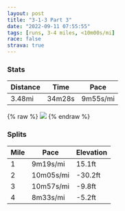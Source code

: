 ```yaml
---
layout: post
title: "3-1-3 Part 3"
date: "2022-09-11 07:55:55"
tags: [runs, 3-4 miles, <10m00s/mi]
race: false
strava: true
---
```


### Stats

| Distance | Time | Pace |
|----------|------|------|
|3.48mi|34m28s|9m55s/mi|

{% raw %}
<img src='https://maps.googleapis.com/maps/api/staticmap?maptype=roadmap&path=enc:ovxwFxbobMIb@FZAH?VGf@U^IH?HGBUPWXCR@NCFg@B]GWF[VIb@Jp@ZT`Cl@Tn@`BlAb@N`@r@TJ^FVG\@ZZv@ZTNV`@b@Z`@L`@Db@H`@Vt@RXXd@T^@b@JVn@`@Vx@p@^v@FP\PVPND\l@^b@PHHE\@t@h@j@j@VRHPp@h@j@n@|@n@t@`@fAN^`@^ZRLJB\Tv@~@JVj@RNJf@JdAh@`@d@DT@ZAV^Kr@b@n@DPZ\NRX^HRNLRd@b@XLVHlAlA^XPTz@b@b@HLAVLVZ`@Xx@`@VPVDRLz@~@`@F`@XVJh@n@Sj@I\?PEPS\AZBh@C`AKr@FZ]`@Wv@e@xCIFW`@_@TWX_@hAMl@Bn@C\Kp@c@p@SpAWVq@`Az@`@f@PENDd@TVZf@d@Xj@`@`@PZ\`@LrAf@\XXFZZr@Td@XRTv@l@bE~BZ^n@^^Zf@V^\t@fAdCrBp@\L^E^K`@s@xAUhAaApC_AvCUh@_@|A_@hAMLIj@q@jBu@fCSl@_@d@Mj@CXEBEGOCSWwAk@[SWMYEUMQUUMe@MQAU_@SUq@a@a@]cBs@i@C[_@a@UYAGS@UR?LDI?MJE@e@CYJYh@I@OPg@Uq@MS?k@OQIOA{@MK@e@Yu@[UGa@g@[KkAcAw@a@]_@[i@AQSk@[Yc@Qw@o@c@w@]Q_@W[c@c@[}@a@^Y`@C@M^{@Da@h@_ARm@Ns@@w@&key=AIzaSyC1MId7bFpkLXNAaYhBSTb8jLyiSqzbDtM&size=800x800&markers=color:yellow|label:S|40.76408,-73.97437&markers=color:green|label:F|40.75598000000004,-73.99734000000007'>
{% endraw %}

### Splits

| Mile | Pace | Elevation |
|------|------|-----------|
|1|9m19s/mi|15.1ft|
|2|10m05s/mi|-30.2ft|
|3|10m57s/mi|-9.8ft|
|4|8m33s/mi|-5.2ft|
